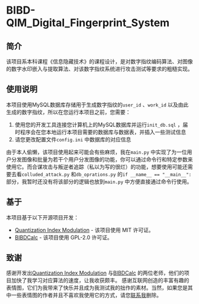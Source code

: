 # BIBD-QIM_Digital_Fingerprint_System

## 简介
该项目系本科课程《信息隐藏技术》的课程设计，是对数字指纹编码算法、对图像的数字水印嵌入与提取算法、对该数字指纹系统进行攻击测试等要求的粗糙实现。

## 使用说明
本项目使用MySQL数据库存储用于生成数字指纹的`user_id` 、`work_id` 以及由此生成的数字指纹，所以在您运行本项目之前，您需要：
1. 使用您的开发工具连接您计算机上的MySQL数据库并运行`init_db.sql` ，届时程序会在您本地运行本项目需要的数据库与数据表，并插入一些测试信息
2. 请您更改配置文件`config.ini` 中数据库的对应信息

由于本人偷懒，该项目使用起来可能会有些麻烦，我在`main.py` 中实现了为一位用户分发图像和批量为若干个用户分发图像的功能，你可以通过命令行和特定参数来使用它。而合谋攻击与叛逆者追踪（私以为写的很烂）的功能，想要使用可能还需要去看`colluded_attack.py` 和`db_oprations.py` 的`if __name__ == "__main__":` 部分，我暂时还没有将该部分的逻辑也放到`main.py` 中方便直接通过命令行使用。

## 基于
本项目基于以下开源项目开发：

- [Quantization Index Modulation](https://github.com/pl561/QuantizationIndexModulation) - 该项目使用 MIT 许可证。
- [BIBDCalc](https://github.com/gflegar/BIBDCalc) - 该项目使用 GPL-2.0 许可证。

## 致谢
感谢开发出[Quantization Index Modulation](https://github.com/pl561/QuantizationIndexModulation) 与[BIBDCalc](https://github.com/gflegar/BIBDCalc) 的两位老师，他们的项目加快了我学习对应算法的速度，让我收获颇丰。
感谢互联网创造的丰富有趣的表情图，它们为我带来了快乐并且成为我测试我的拙作的素材。当然，如果您是其中一些表情图的作者并且不喜欢我使用它的方式，请您[联系我](werhoul@163.com)删除。